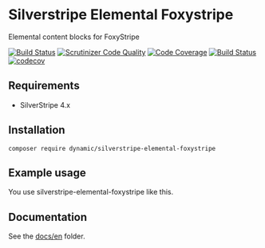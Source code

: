 # Silverstripe Elemental Foxystripe

Elemental content blocks for FoxyStripe

[![Build Status](https://travis-ci.com/dynamic/silverstripe-elemental-foxystripe.svg?branch=master)](https://travis-ci.com/dynamic/silverstripe-elemental-foxystripe)
[![Scrutinizer Code Quality](https://scrutinizer-ci.com/g/dynamic/silverstripe-elemental-foxystripe/badges/quality-score.png?b=master)](https://scrutinizer-ci.com/g/dynamic/silverstripe-elemental-foxystripe/?branch=master)
[![Code Coverage](https://scrutinizer-ci.com/g/dynamic/silverstripe-elemental-foxystripe/badges/coverage.png?b=master)](https://scrutinizer-ci.com/g/dynamic/silverstripe-elemental-foxystripe/?branch=master)
[![Build Status](https://scrutinizer-ci.com/g/dynamic/silverstripe-elemental-tabset/badges/build.png?b=master&s=582772ff29b7a7942afebc48ae9efbc3da497709)](https://scrutinizer-ci.com/g/dynamic/silverstripe-elemental-foxystripe/build-status/master)
[![codecov](https://codecov.io/gh/dynamic/silverstripe-elemental-foxystripe/branch/master/graph/badge.svg)](https://codecov.io/gh/dynamic/silverstripe-elemental-foxystripe)

## Requirements

- SilverStripe 4.x

## Installation

`composer require dynamic/silverstripe-elemental-foxystripe`

## Example usage

You use silverstripe-elemental-foxystripe like this.

## Documentation

See the [docs/en](docs/en/index.md) folder.

